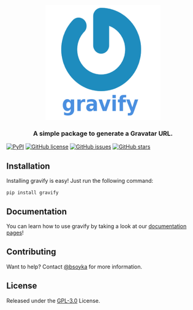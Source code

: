 <div align="center">
  <img src="logo.png" style="height: 300px; width: 300px;">
  <h3><b><span color=#188DC0;>A simple package to generate a Gravatar URL.</span></b></h3>
</div>

[![PyPI](https://img.shields.io/pypi/v/gravify)](https://pypi.org/project/gravify/)
[![GitHub license](https://img.shields.io/github/license/bsoyka/gravify)](https://github.com/bsoyka/gravify/blob/master/LICENSE)
[![GitHub issues](https://img.shields.io/github/issues/bsoyka/gravify)](https://github.com/bsoyka/gravify/issues)
[![GitHub stars](https://img.shields.io/github/stars/bsoyka/gravify)](https://github.com/bsoyka/gravify/stargazers)

## Installation

Installing gravify is easy! Just run the following command:

```
pip install gravify
```

## Documentation

You can learn how to use gravify by taking a look at our [documentation pages](https://bsoyka.gitbook.io/gravify/)!

## Contributing

Want to help? Contact [@bsoyka](https://github.com/bsoyka) for more information.

## License

Released under the [GPL-3.0](LICENSE) License.

